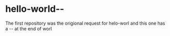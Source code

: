 # hello-world--
The first repository was the origional request for helo-worl and this one has a -- at the end of worl
